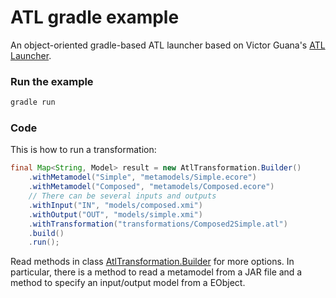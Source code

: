 # ATL gradle example

An object-oriented gradle-based ATL launcher based on Victor Guana's [ATL Launcher](https://github.com/guana/ATLauncher).

### Run the example

```bash
gradle run
```

### Code

This is how to run a transformation:

```java
final Map<String, Model> result = new AtlTransformation.Builder()
    .withMetamodel("Simple", "metamodels/Simple.ecore")
    .withMetamodel("Composed", "metamodels/Composed.ecore")
    // There can be several inputs and outputs
    .withInput("IN", "models/composed.xmi")
    .withOutput("OUT", "models/simple.xmi")
    .withTransformation("transformations/Composed2Simple.atl")
    .build()
    .run();
```

Read methods in class [AtlTransformation.Builder](src/main/java/com/rigiresearch/atl/AtlTransformation.java) for more options. In particular, there is a method to read a metamodel from a JAR file and a method to specify an input/output model from a EObject.
